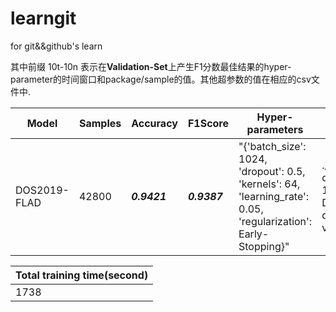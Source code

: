 # learngit
for git&amp;&amp;github's learn


其中前缀 10t-10n 表示在**Validation-Set**上产生F1分数最佳结果的hyper-parameter的时间窗口和package/sample的值。其他超参数的值在相应的csv文件中.

|Model|Samples|Accuracy|F1Score|Hyper-parameters|Validation Set|
|-----|-------|--------|-------|----------------|--------------|
|DOS2019-FLAD|42800|_**0.9421**_|_**0.9387**_|"{'batch_size': 1024, 'dropout': 0.5, 'kernels': 64, 'learning_rate': 0.05, 'regularization': Early-Stopping}"|./sample-dataset/10t-10n-DOS2019-dataset-val.hdf5|


|Total training time(second)|          
|---------------------------|
|         1738|
